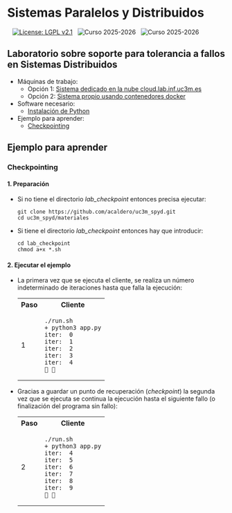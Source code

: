 # Sistemas Paralelos y Distribuidos

&nbsp;&nbsp; [![License: LGPL v2.1](https://img.shields.io/badge/License-LGPL_v2.1-blue.svg)](https://www.gnu.org/licenses/lgpl-2.1)
&nbsp; ![Curso 2025-2026](https://img.shields.io/badge/Curso-2025_2026-red.svg)
&nbsp; ![Curso 2025-2026](https://img.shields.io/badge/Autores-Alejandro%20Calderon%20Mateos%20y%20Felix%20Garcia%20Carballeira-brown.svg)


## Laboratorio sobre soporte para tolerancia a fallos en Sistemas Distribuidos

* Máquinas de trabajo:
  * Opción 1: [Sistema dedicado en la nube cloud.lab.inf.uc3m.es](/materiales/ENV_cloud.md)
  * Opción 2: [Sistema propio usando contenedores docker](/materiales/ENV_docker.md)
* Software necesario:
  * [Instalación de Python](/materiales/SW_python.md)
* Ejemplo para aprender:
  * [Checkpointing](#checkpointing)



## Ejemplo para aprender

### Checkpointing

#### 1. Preparación

* Si no tiene el directorio *lab_checkpoint* entonces precisa ejecutar:
  ```
  git clone https://github.com/acaldero/uc3m_spyd.git
  cd uc3m_spyd/materiales
  ```
* Si tiene el directorio *lab_checkpoint* entonces hay que introducir:
  ```
  cd lab_checkpoint
  chmod a+x *.sh
  ```


#### 2. Ejecutar el ejemplo

* La primera vez que se ejecuta el cliente, se realiza un número indeterminado de iteraciones hasta que falla la ejecución:
  <html>
  <table>
  <tr><th>Paso</th><th>Cliente</th></tr>
  <tr>
  <td>1</td>
  <td>

  ```
  ./run.sh
  + python3 app.py
  iter:  0
  iter:  1
  iter:  2
  iter:  3
  iter:  4
  🧨 🧨
  ```

  </td>
  </tr>
  </table>
  </html>

* Gracias a guardar un punto de recuperación (*checkpoint*) la segunda vez que se ejecuta se continua la ejecución hasta el siguiente fallo (o finalización del programa sin fallo):
  <html>
  <table>
  <tr><th>Paso</th><th>Cliente</th></tr>
  <tr>
  <td>2</td>
  <td>

  ```
  ./run.sh
  + python3 app.py
  iter:  4
  iter:  5
  iter:  6
  iter:  7
  iter:  8
  iter:  9
  🧨 🧨
  ```

  </td>
  </tr>
  </table>
  </html>


